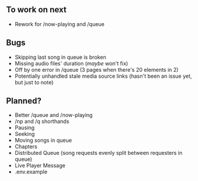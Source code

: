 ## To work on next
- Rework for /now-playing and /queue

## Bugs
- Skipping last song in queue is broken
- Missing audio files' duration (_maybe_ won't fix)
- Off by one error in /queue (3 pages when there's 20 elements in 2)
- Potentially unhandled stale media source links (hasn't been an issue yet, but just to note)

## Planned?
- Better /queue and /now-playing
- /np and /q shorthands
- Pausing
- Seeking
- Moving songs in queue
- Chapters
- Distributed Queue (song requests evenly split between requesters in queue)
- Live Player Message
- .env.example
